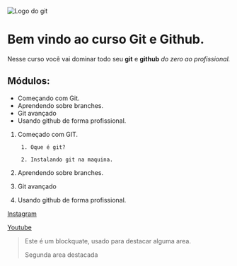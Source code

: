 ![Logo do git](https://www.gratispng.com/png-ossmnd/)
# Bem vindo ao curso Git e Github.
Nesse curso você vai dominar todo seu **git**  e  **github**  _do zero ao profissional._

## Módulos:
* Começando com Git.
* Aprendendo sobre branches.
* Git avançado
* Usando github de forma profissional.

1. Começado com GIT.

        1. Oque é git?

        2. Instalando git na maquina.
2.  Aprendendo sobre branches.
3. Git avançado
4. Usando github de forma profissional.

[Instagram](https://www.instagram.com/mariianadiaas/)

[Youtube](https://www.youtube.com/watch?v=-EdDueMZIIc)

>Este é um blockquate, usado para destacar alguma area.
>
>Segunda area destacada